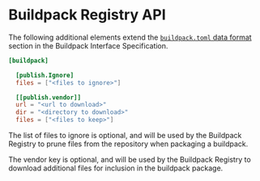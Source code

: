 # Buildpack Registry API

The following additional elements extend the [`buildpack.toml` data format](../buildpack.md#buildpacktoml-toml) section in the Buildpack Interface Specification.

```toml
[buildpack]

  [publish.Ignore]
  files = ["<files to ignore>"]

  [[publish.vendor]]
  url = "<url to download>"
  dir = "<directory to download>"
  files = ["<files to keep>"]
```

The list of files to ignore is optional, and will be used by the Buildpack Registry
to prune files from the repository when packaging a buildpack.

The vendor key is optional, and will be used by the Buildpack Registry to download
additional files for inclusion in the buildpack package.
